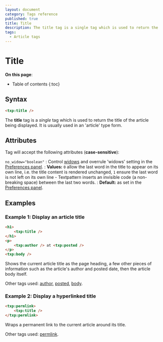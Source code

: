 ```yaml
---
layout: document
category: Tags reference
published: true
title: Title
description: The title tag is a single tag which is used to return the title of the article being displayed.
tags:
  - Article tags
---
```


# Title

**On this page**:

* Table of contents
{:toc}

## Syntax

~~~ html
<txp:title />
~~~

The **title** tag is a *single* tag which is used to return the title of the article being displayed. It is usually used in an 'article' type form.

## Attributes

Tag will accept the following attributes (**case-sensitive**):

`no_widow="boolean"`
: Control [widows](https://en.wikipedia.org/wiki/Widows_and_orphans) and overrule 'widows' setting in the [Preferences panel](/administration/preferences-panel).
: **Values:** `0` allow the last word in the title to appear on its own line, i.e. the title content is rendered unchanged, `1` ensure the last word is not left on its own line - Textpattern inserts an invisible code (a non-breaking space) between the last two words.
: **Default:** as set in the [Preferences panel](/administration/preferences-panel).

## Examples

### Example 1: Display an article title

~~~ html
<h1>
    <txp:title />
</h1>
<p>
    <txp:author /> at <txp:posted />
</p>
<txp:body />
~~~

Shows the current article title as the page heading, a few other pieces of information such as the article's author and posted date, then the article body itself.

Other tags used: [author](/tags/author), [posted](/tags/posted), [body](/tags/body).

### Example 2: Display a hyperlinked title

~~~ html
<txp:permlink>
    <txp:title />
</txp:permlink>
~~~

Wraps a permanent link to the current article around its title.

Other tags used: [permlink](/tags/permlink).
